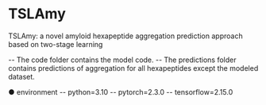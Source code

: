 # TSLAmy
TSLAmy: a novel amyloid hexapeptide aggregation prediction approach based on two-stage learning

 -- The code folder contains the model code.
 -- The predictions folder contains predictions of aggregation for all hexapeptides except the modeled dataset.

● environment
 -- python=3.10
 -- pytorch=2.3.0
 -- tensorflow=2.15.0
